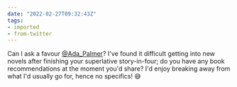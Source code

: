 ```yaml
---
date: "2022-02-27T09:32:43Z"
tags:
- imported
- from-twitter
---
```

Can I ask a favour [@Ada_Palmer](/twitter/#/Ada_Palmer)? I've found it difficult getting into new novels after finishing your superlative story-in-four; do you have any book recommendations at the moment you'd share? I'd enjoy breaking away from what I'd usually go for, hence no specifics\! 😅

